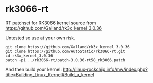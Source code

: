 rk3066-rt
=========

RT patchset for RK3066 kernel source from https://github.com/Galland/rk3x_kernel_3.0.36

Untested so use at your own risk.

`git clone https://github.com/Galland/rk3x_kernel_3.0.36`  
`git clone https://github.com/AutoStatic/rk3066-rt.git`  
`cd rk3x_kernel_3.0.36`  
`patch -p1 ../rk3066-rt/patch-3.0.36-rt58_rk3066.patch`

And then build your kernel: http://linux-rockchip.info/mw/index.php?title=Building_Linux_Kernel#Build_a_kernel
